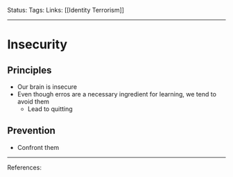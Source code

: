 Status:
Tags:
Links: [[Identity Terrorism]]
___
# Insecurity
## Principles
- Our brain is insecure
- Even though erros are a necessary ingredient for learning, we tend to avoid them
	- Lead to quitting
## Prevention
- Confront them
___
References: